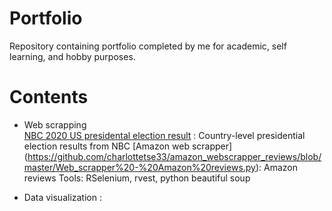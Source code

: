 # Portfolio
Repository containing portfolio completed by me for academic, self learning, and hobby purposes. 
# Contents
- Web scrapping \
[NBC 2020 US presidental election result](https://github.com/charlottetse33/portfolio/blob/main/NBC%20US%20election/web%20scrapping.R) : Country-level presidential election results from NBC
[Amazon web scrapper] (https://github.com/charlottetse33/amazon_webscrapper_reviews/blob/master/Web_scrapper%20-%20Amazon%20reviews.py): Amazon reviews
Tools: RSelenium, rvest, python beautiful soup

- Data visualization 
: 
